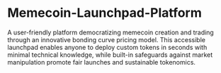 # Memecoin-Launchpad-Platform
A user-friendly platform democratizing memecoin creation and trading through an innovative bonding curve pricing model. This accessible launchpad enables anyone to deploy custom tokens in seconds with minimal technical knowledge, while built-in safeguards against market manipulation promote fair launches and sustainable tokenomics.
